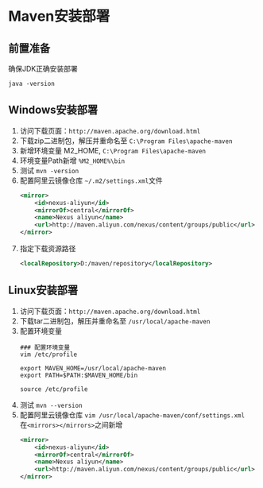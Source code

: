 # Maven安装部署

## 前置准备

确保JDK正确安装部署

```shell
java -version
```

## Windows安装部署

1. 访问下载页面：`http://maven.apache.org/download.html`
2. 下载zip二进制包，解压并重命名至 `C:\Program Files\apache-maven`
3. 新增环境变量 M2_HOME, `C:\Program Files\apache-maven`
4. 环境变量Path新增 `%M2_HOME%\bin`
5. 测试 `mvn -version`
6. 配置阿里云镜像仓库 `~/.m2/settings.xml`文件  
   ```xml
   <mirror>
       <id>nexus-aliyun</id>
       <mirrorOf>central</mirrorOf>
       <name>Nexus aliyun</name>
       <url>http://maven.aliyun.com/nexus/content/groups/public</url>
   </mirror>
   ```
7. 指定下载资源路径
   ```xml
   <localRepository>D:/maven/repository</localRepository>
   ```

## Linux安装部署

1. 访问下载页面：`http://maven.apache.org/download.html`
2. 下载tar二进制包，解压并重命名至 `/usr/local/apache-maven`
3. 配置环境变量
   ```shell
   ### 配置环境变量
   vim /etc/profile
   
   export MAVEN_HOME=/usr/local/apache-maven
   export PATH=$PATH:$MAVEN_HOME/bin
   
   source /etc/profile
   ```
4. 测试 `mvn --version`
5. 配置阿里云镜像仓库 `vim /usr/local/apache-maven/conf/settings.xml`  
   在`<mirrors></mirrors>`之间新增
   ```xml
   <mirror>
       <id>nexus-aliyun</id>
       <mirrorOf>central</mirrorOf>
       <name>Nexus aliyun</name>
       <url>http://maven.aliyun.com/nexus/content/groups/public</url>
   </mirror>
   ```